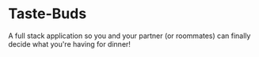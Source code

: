 # Taste-Buds
A full stack application so you and your partner (or roommates) can finally decide what you're having for dinner!
